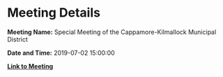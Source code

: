 # Meeting Details

**Meeting Name:** Special Meeting of the Cappamore-Kilmallock Municipal District

**Date and Time:** 2019-07-02 15:00:00

**[Link to Meeting](https://www.limerick.ie/council/whats-on/special-meeting-cappamore-kilmallock-municipal-district-1)**
